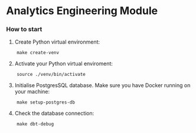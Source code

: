 # Analytics Engineering Module

### How to start

1. Create Python virtual environment:

```
    make create-venv
```

2. Activate your Python virtual enviroment:

```
    source ./venv/bin/activate
```

3. Initialise PostgresSQL database. Make sure you have Docker running on your machine:

```
    make setup-postgres-db
```

4. Check the database connection:

```
    make dbt-debug
```